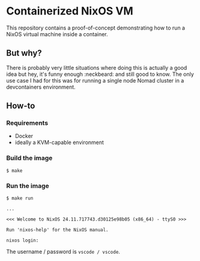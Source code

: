 # Containerized NixOS VM

This repository contains a proof-of-concept demonstrating how to run a NixOS virtual machine inside a container.

## But why?

There is probably very little situations where doing this is actually a good idea but hey, it's funny enough :neckbeard: and still good to know. The only use case I had for this was for running a single node Nomad cluster in a devcontainers environment.

## How-to

### Requirements

- Docker
- ideally a KVM-capable environment

### Build the image

```console
$ make
```

### Run the image

```console
$ make run

...

<<< Welcome to NixOS 24.11.717743.d30125e98b05 (x86_64) - ttyS0 >>>

Run 'nixos-help' for the NixOS manual.

nixos login:
```

The username / password is `vscode / vscode`.
